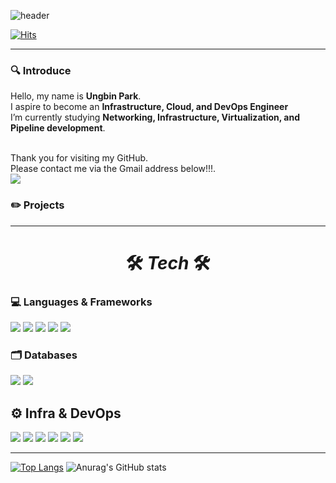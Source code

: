 ![header](https://capsule-render.vercel.app/api?type=venom&color=auto&customColorList=2&height=200&section=header&text=Ungbbi&fontSize=70&fontColor=d6ace9&theme=tokyonight)
</br>

[![Hits](https://hits.seeyoufarm.com/api/count/incr/badge.svg?url=https://github.com/Ungbbi&count_bg=%23AAACE3&title_bg=%237B628E&icon=&icon_color=%23E7E7E7&title=Hits&edge_flat=false)](https://github.com/Ungbbi)
</br>
___
### 🔍 Introduce
Hello, my name is **Ungbin Park**.</br>
I aspire to become an **Infrastructure, Cloud, and DevOps Engineer**</br>
I’m currently studying **Networking, Infrastructure, Virtualization, and Pipeline development**.</br></br>

Thank you for visiting my GitHub.</br>
Please contact me via the Gmail address below!!!.</br>
<a href="mailto:mandarin1999@tukorea.ac.kr"><img src="https://img.shields.io/badge/Gmail-EA4335?style=for-the-badge&logo=Gmail&logoColor=white&link=mandarin1999@tukorea.ac.kr"/></a>
</br>

### ✏️ Projects

___
# <div align="center"> 🛠️ *Tech* 🛠️</div>
### 💻 Languages & Frameworks
<img src="https://img.shields.io/badge/Python-3776AB?style=for-the-badge&logo=Python&logoColor=white"> <img src="https://img.shields.io/badge/Java-ED8B00?style=for-the-badge&logo=openjdk&logoColor=white"> <img src="https://img.shields.io/badge/C-A8B9CC?style=for-the-badge&logo=c&logoColor=white"> <img src="https://img.shields.io/badge/Linux-FCC624?style=for-the-badge&logo=linux&logoColor=white"> <img src="https://img.shields.io/badge/SpringBoot-6DB33F?style=for-the-badge&logo=springboot&logoColor=white"/> 

### 🗂️ Databases
<img src="https://img.shields.io/badge/MySQL-00000F?style=for-the-badge&logo=mysql&logoColor=white"/> <img src="https://img.shields.io/badge/OracleSQL-F80000?style=for-the-badge&logo=oracle&logoColor=white"/>

## ⚙️ Infra & DevOps
<img src="https://img.shields.io/badge/Amazon_AWS-232F3E?style=for-the-badge&logo=amazon-aws&logoColor=white"/> <img src="https://img.shields.io/badge/Ubuntu-E95420?style=for-the-badge&logo=ubuntu&logoColor=white"/> <img src="https://img.shields.io/badge/Docker-2496ED?style=for-the-badge&logo=docker&logoColor=white"/> <img src="https://img.shields.io/badge/kubernetes-326CE5?style=for-the-badge&logo=kubernetes&logoColor=white"/> <img src="https://img.shields.io/badge/elk stack-0C2074?style=for-the-badge&logo=elk stack&logoColor=white"/> <img src="https://img.shields.io/badge/Cisco-1BA0D7?style=for-the-badge&logo=cisco&logoColor=white"/>
___

  
</div>


[![Top Langs](https://github-readme-stats.vercel.app/api/top-langs/?username=ungbbi&theme=tokyonight)](https://github.com/anuraghazra/github-readme-stats)
![Anurag's GitHub stats](https://github-readme-stats.vercel.app/api?username=ungbbi&hide=contribs,prs&show_icons=true&theme=tokyonight)


<!--
**Ungbbi/Ungbbi** is a ✨ _special_ ✨ repository because its `README.md` (this file) appears on your GitHub profile.

Here are some ideas to get you started:

- 🔭 I’m currently working on ...
- 🌱 I’m currently learning ...
- 👯 I’m looking to collaborate on ...
- 🤔 I’m looking for help with ...
- 💬 Ask me about ...
- 📫 How to reach me: ...
- 😄 Pronouns: ...
- ⚡ Fun fact: ...
-->




